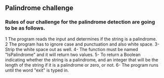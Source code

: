 ## Palindrome challenge

### Rules of our challenge for the palindrome detection are going to be as follows.

1 The program reads the input and determines if the string is a palindrome.
2 The program has to ignore case and punctuation and also white space.
3- Strip the white space out as well.
4- The function must be named "IsPalindrome" and it will return two values.
5- To return a Boolean indicating whether the string is a palindrome, and an integer that will be the length of the string if it is a palindrome or zero, or not.
6- The program runs until the word "exit" is typed in.
